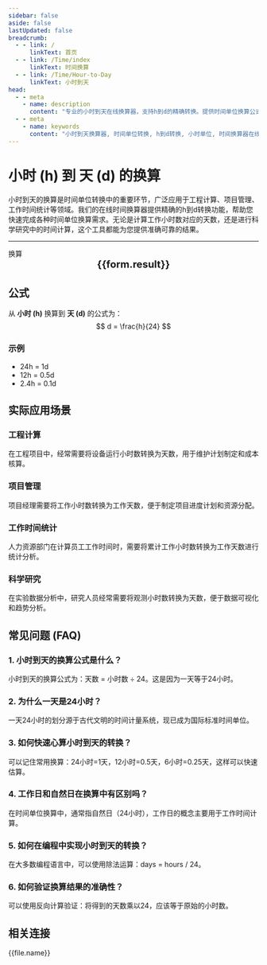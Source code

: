 ```yaml
---
sidebar: false
aside: false
lastUpdated: false
breadcrumb:
  - - link: /
      linkText: 首页
  - - link: /Time/index
      linkText: 时间换算
  - - link: /Time/Hour-to-Day
      linkText: 小时到天
head:
  - - meta
    - name: description
      content: "专业的小时到天在线换算器，支持h到d的精确转换。提供时间单位换算公式、实时计算器和详细换算指南，满足工程计算、项目管理等各种应用需求。"
  - - meta
    - name: keywords
      content: "小时到天换算器, 时间单位转换, h到d转换, 小时单位, 时间换算器在线使用, 时间计算器 小时, 小时的单位, 时间符号, 小时英文, hours, hour, 时间换算, 分钟, 秒"
---
```

# 小时 (h) 到 天 (d) 的换算

小时到天的换算是时间单位转换中的重要环节，广泛应用于工程计算、项目管理、工作时间统计等领域。我们的在线时间换算器提供精确的h到d转换功能，帮助您快速完成各种时间单位换算需求。无论是计算工作小时数对应的天数，还是进行科学研究中的时间计算，这个工具都能为您提供准确可靠的结果。

---
<script setup>
import { onMounted, reactive, inject, ref } from 'vue'
import { NButton,NForm ,NFormItem,NInput,NInputNumber,NSelect,NCard,useMessage,NGrid ,NGi  } from 'naive-ui'
import { defineClientComponent } from 'vitepress'
import { Time } from '../../files';

const convert = inject('convert')
const seoKey = [
  '时分等于秒的单位',
  '秒转换',
  '秒的符号',
  '小时单位',
  '小时的单位',
  '时间符号',
  '秒换算小时',
  'hours什么意思',
  '分钟的单位',
  'h是什么单位',
  '时间计算器 小时',
  '时间换算单位',
  '时间单位转换',
  'hr是什么单位',
  '时间换算器在线使用',
  '时分秒符号',
  '小时的英文',
  '小时英文',
  '秒的单位换算',
  '分秒符号',
  '分钟单位',
  '时间单位换算',
  '时间转换器',
  '分钟缩写',
  '时间换算',
  '分钟',
  '秒',
  'hour',
  'hours'
]
const form = reactive({
  number: null,
  result: '',
  title: '小时到天换算器'
})

const convertHandler = () => {
  if (form.number !== null && !isNaN(form.number)) {
    const convertedValue = parseFloat(form.number) / 24
    form.result = `${form.number}h = ${convertedValue.toFixed(3)}d`
  } else {
    form.result = '请输入有效的数值。'
  }
}
</script>

<n-form size="large" :model="form">
  <n-form-item label="小时 (h)">
    <n-input-number v-model:value="form.number" placeholder="输入小时" style="width: 100%" />
  </n-form-item>
  <n-form-item>
    <n-button type="info" @click="convertHandler" block>换算</n-button>
  </n-form-item>
</n-form>

<n-card :title="form.title" embedded :bordered="false" hoverable segmented>
  <div style="text-align:center;font-size:20px;">
    <strong>{{form.result}}</strong>
  </div>
  <template #footer>
    <div style="display: flex; flex-wrap: wrap; gap: 8px; justify-content: center;">
      <span v-for="keyword in seoKey" :key="keyword" style="background: #f0f0f0; padding: 4px 8px; border-radius: 4px; font-size: 12px; color: #666;">
        {{keyword}}
      </span>
    </div>
  </template>
</n-card>

## 公式

从 **小时 (h)** 换算到 **天 (d)** 的公式为：
$$ d = \frac{h}{24} $$

### 示例
- 24h = 1d
- 12h = 0.5d
- 2.4h = 0.1d

## 实际应用场景

### 工程计算
在工程项目中，经常需要将设备运行小时数转换为天数，用于维护计划制定和成本核算。

### 项目管理
项目经理需要将工作小时数转换为工作天数，便于制定项目进度计划和资源分配。

### 工作时间统计
人力资源部门在计算员工工作时间时，需要将累计工作小时数转换为工作天数进行统计分析。

### 科学研究
在实验数据分析中，研究人员经常需要将观测小时数转换为天数，便于数据可视化和趋势分析。

## 常见问题 (FAQ)

### 1. 小时到天的换算公式是什么？
小时到天的换算公式为：天数 = 小时数 ÷ 24。这是因为一天等于24小时。

### 2. 为什么一天是24小时？
一天24小时的划分源于古代文明的时间计量系统，现已成为国际标准时间单位。

### 3. 如何快速心算小时到天的转换？
可以记住常用换算：24小时=1天，12小时=0.5天，6小时=0.25天，这样可以快速估算。

### 4. 工作日和自然日在换算中有区别吗？
在时间单位换算中，通常指自然日（24小时），工作日的概念主要用于工作时间计算。

### 5. 如何在编程中实现小时到天的转换？
在大多数编程语言中，可以使用除法运算：days = hours / 24。

### 6. 如何验证换算结果的准确性？
可以使用反向计算验证：将得到的天数乘以24，应该等于原始的小时数。
## 相关连接
<n-grid x-gap="12" :cols="2">
  <n-gi v-for="(file, index) in Time" :key="index">
    <n-button
      text
      tag="a"
      :href="file.path"
      type="info"
    >
      {{file.name}}
    </n-button>
  </n-gi>
</n-grid>